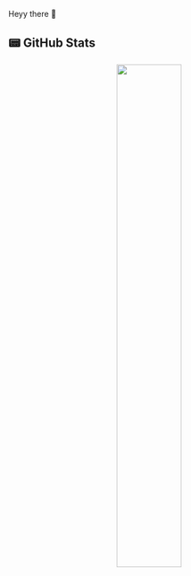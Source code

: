 Heyy there 👋

## 📟 GitHub Stats  
<p align="center">
	<img width="48%" src="https://github-readme-stats.vercel.app/api?username=ethan0905&show_icons=true&theme=dark" />
</p>
